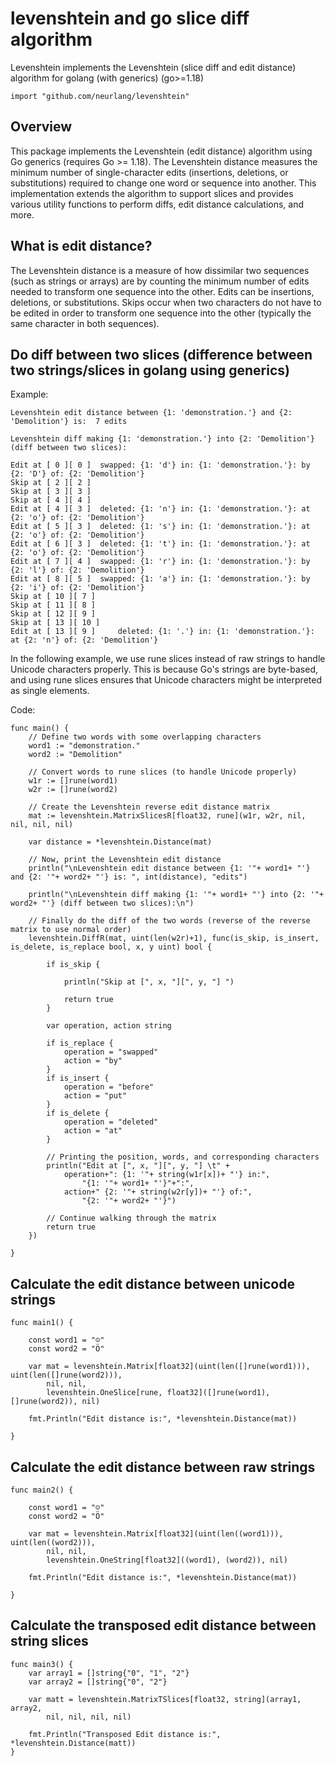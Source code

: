 # levenshtein and go slice diff algorithm
Levenshtein implements the Levenshtein (slice diff and edit distance) algorithm for golang (with generics) (go>=1.18)
```
import "github.com/neurlang/levenshtein"
```

## Overview

This package implements the Levenshtein (edit distance) algorithm using Go generics (requires Go >= 1.18).
The Levenshtein distance measures the minimum number of single-character edits (insertions, deletions, or
substitutions) required to change one word or sequence into another. This implementation extends the
algorithm to support slices and provides various utility functions to perform diffs, edit distance
calculations, and more.

## What is edit distance?

The Levenshtein distance is a measure of how dissimilar two sequences (such as strings or arrays) are by
counting the minimum number of edits needed to transform one sequence into the other. Edits can be insertions,
deletions, or substitutions. Skips occur when two characters do not have to be edited in order to transform
one sequence into the other (typically the same character in both sequences).

## Do diff between two slices (difference between two strings/slices in golang using generics)

Example:
```
Levenshtein edit distance between {1: 'demonstration.'} and {2: 'Demolition'} is:  7 edits

Levenshtein diff making {1: 'demonstration.'} into {2: 'Demolition'} (diff between two slices):

Edit at [ 0 ][ 0 ] 	swapped: {1: 'd'} in: {1: 'demonstration.'}: by {2: 'D'} of: {2: 'Demolition'}
Skip at [ 2 ][ 2 ] 
Skip at [ 3 ][ 3 ] 
Skip at [ 4 ][ 4 ] 
Edit at [ 4 ][ 3 ] 	deleted: {1: 'n'} in: {1: 'demonstration.'}: at {2: 'o'} of: {2: 'Demolition'}
Edit at [ 5 ][ 3 ] 	deleted: {1: 's'} in: {1: 'demonstration.'}: at {2: 'o'} of: {2: 'Demolition'}
Edit at [ 6 ][ 3 ] 	deleted: {1: 't'} in: {1: 'demonstration.'}: at {2: 'o'} of: {2: 'Demolition'}
Edit at [ 7 ][ 4 ] 	swapped: {1: 'r'} in: {1: 'demonstration.'}: by {2: 'l'} of: {2: 'Demolition'}
Edit at [ 8 ][ 5 ] 	swapped: {1: 'a'} in: {1: 'demonstration.'}: by {2: 'i'} of: {2: 'Demolition'}
Skip at [ 10 ][ 7 ] 
Skip at [ 11 ][ 8 ] 
Skip at [ 12 ][ 9 ] 
Skip at [ 13 ][ 10 ] 
Edit at [ 13 ][ 9 ] 	deleted: {1: '.'} in: {1: 'demonstration.'}: at {2: 'n'} of: {2: 'Demolition'}

```

In the following example, we use rune slices instead of raw strings to handle Unicode characters properly. This
is because Go's strings are byte-based, and using rune slices ensures that Unicode characters might be
interpreted as single elements.

Code:
```
func main() {
	// Define two words with some overlapping characters
	word1 := "demonstration."
	word2 := "Demolition"

	// Convert words to rune slices (to handle Unicode properly)
	w1r := []rune(word1)
	w2r := []rune(word2)

	// Create the Levenshtein reverse edit distance matrix
	mat := levenshtein.MatrixSlicesR[float32, rune](w1r, w2r, nil, nil, nil, nil)

	var distance = *levenshtein.Distance(mat)

	// Now, print the Levenshtein edit distance
	println("\nLevenshtein edit distance between {1: '"+ word1+ "'} and {2: '"+ word2+ "'} is: ", int(distance), "edits")

	println("\nLevenshtein diff making {1: '"+ word1+ "'} into {2: '"+ word2+ "'} (diff between two slices):\n")

	// Finally do the diff of the two words (reverse of the reverse matrix to use normal order)
	levenshtein.DiffR(mat, uint(len(w2r)+1), func(is_skip, is_insert, is_delete, is_replace bool, x, y uint) bool {

		if is_skip {

			println("Skip at [", x, "][", y, "] ")

			return true
		}

		var operation, action string

		if is_replace {
			operation = "swapped"
			action = "by"
		}
		if is_insert {
			operation = "before"
			action = "put"
		}
		if is_delete {
			operation = "deleted"
			action = "at"
		}

		// Printing the position, words, and corresponding characters
		println("Edit at [", x, "][", y, "] \t" +
			operation+": {1: '"+ string(w1r[x])+ "'} in:",
				"{1: '"+ word1+ "'}"+":",
			action+" {2: '"+ string(w2r[y])+ "'} of:",
				"{2: '"+ word2+ "'}")

		// Continue walking through the matrix
		return true
	})

}
```

## Calculate the edit distance between unicode strings

```
func main1() {

	const word1 = "☺"
	const word2 = "Ö"

	var mat = levenshtein.Matrix[float32](uint(len([]rune(word1))), uint(len([]rune(word2))),
		nil, nil,
		levenshtein.OneSlice[rune, float32]([]rune(word1), []rune(word2)), nil)

	fmt.Println("Edit distance is:", *levenshtein.Distance(mat))

}
```

## Calculate the edit distance between raw strings

```
func main2() {

	const word1 = "☺"
	const word2 = "Ö"

	var mat = levenshtein.Matrix[float32](uint(len((word1))), uint(len((word2))),
		nil, nil,
		levenshtein.OneString[float32]((word1), (word2)), nil)

	fmt.Println("Edit distance is:", *levenshtein.Distance(mat))

}
```

## Calculate the transposed edit distance between string slices


```
func main3() {
	var array1 = []string{"0", "1", "2"}
	var array2 = []string{"0", "2"}

	var matt = levenshtein.MatrixTSlices[float32, string](array1, array2,
		nil, nil, nil, nil)

	fmt.Println("Transposed Edit distance is:", *levenshtein.Distance(matt))
}
```


